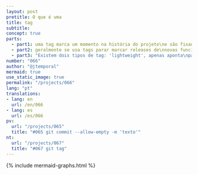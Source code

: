 ```yaml
---
layout: post
pretitle: O que é uma
title: tag
subtitle:
concept: true
parts:
  - part1: uma tag marca um momento na história do projeto\ne são fixadas ao commit usado para gerá-las
  - part2: geralmente se usa tags parar marcar releases de\nnovas funcionalidades ou versões de software
  - part3: "Existem dois tipos de tag: 'lightweight', apenas aponta\npara um commit, ou 'annotated' que possuem informações extras\ncomo uma mensagem, autoria e data da criação"
number: "066"
author: "@jtemporal"
mermaid: true
use_static_image: true
permalink: "/projects/066"
lang: "pt"
translations:
- lang: en
  url: /en/066
- lang: es
  url: /es/066    
pv:
  url: "/projects/065"
  title: "#065 git commit --allow-empty -m 'texto'"
nt:
  url: "/projects/067"
  title: "#067 git tag"
---
```


{% include mermaid-graphs.html %}
